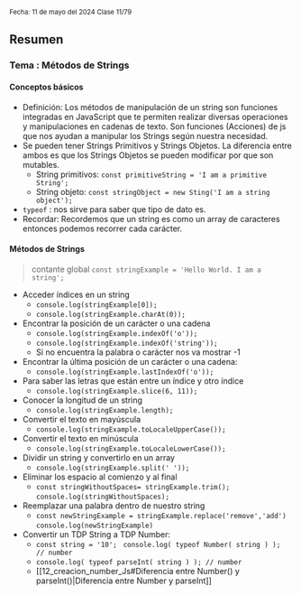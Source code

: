 <sub> Fecha: 11 de mayo del 2024 </sub>
<sub> Clase 11/79 </sub>
## Resumen
### Tema : Métodos de Strings

#### Conceptos básicos

- Definición: Los métodos de manipulación de un string son funciones integradas en JavaScript que te permiten realizar diversas operaciones y manipulaciones en cadenas de texto. Son funciones (Acciones) de js que nos ayudan a manipular los Strings según nuestra necesidad. 
- Se pueden tener Strings Primitivos y Strings Objetos. La diferencia entre ambos es que los Strings Objetos se pueden modificar por que son mutables.
	- String primitivos: `const primitiveString = 'I am a primitive String';`
	- String objeto: `const stringObject = new Sting('I am a string object');`
- `typeof` : nos sirve para saber que tipo de dato es. 
- Recordar: Recordemos que un string es como un array de caracteres entonces podemos recorrer cada carácter.
#### Métodos de Strings

> contante global `const stringExample = 'Hello World. I am a string';`

- Acceder índices en un string
	- `console.log(stringExample[0]);`
	- `console.log(stringExample.charAt(0));`
- Encontrar la posición de un carácter o una cadena
	- `console.log(stringExample.indexOf('o'));`
	- `console.log(stringExample.indexOf('string'));`
	- Si no encuentra la palabra o carácter nos va mostrar -1
- Encontrar la última posición de un carácter o una cadena:
	- `console.log(stringExample.lastIndexOf('o'));`
- Para saber las letras que están entre un índice y otro índice 
	- `console.log(stringExample.slice(6, 11));`
- Conocer la longitud de un string
	- `console.log(stringExample.length);`
- Convertir el texto en mayúscula 
	- `console.log(stringExample.toLocaleUpperCase());`
- Convertir el texto en minúscula 
	- `console.log(stringExample.toLocaleLowerCase());`
- Dividir un string y convertirlo en un array
	- `console.log(stringExample.split(' '));`
- Eliminar los espacio al comienzo y al final 
	- `const stringWithoutSpaces= stringExample.trim();`
	  `console.log(stringWithoutSpaces);`
- Reemplazar una palabra dentro de nuestro string
	- `const newStringExample = stringExample.replace('remove','add')`
	  `console.log(newStringExample)`
- Convertir un TDP String a TDP Number: 
	- `const string = '10'; `
	  `console.log( typeof Number( string ) );   // number`
	- `console.log( typeof parseInt( string ) ); // number`
	- [[12_creacion_number_Js#Diferencia entre Number() y parseInt()|Diferencia entre Number y parseInt]]